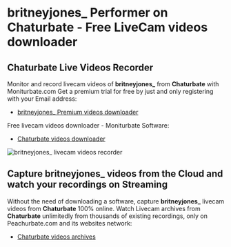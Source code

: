 # britneyjones_ Performer on Chaturbate - Free LiveCam videos downloader

## Chaturbate Live Videos Recorder

Monitor and record livecam videos of **britneyjones_** from **Chaturbate** with Moniturbate.com
Get a premium trial for free by just and only registering with your Email address:
* [britneyjones_ Premium videos downloader](https://moniturbate.com/request-demo-licence-key.html)

Free livecam videos downloader - Moniturbate Software:
* [Chaturbate videos downloader](https://moniturbate.com/moniturbate-download-software.html)

![britneyjones_ livecam videos recorder](https://peachurnet.com/templates/moniturbate-software.png)


## Capture britneyjones_ videos from the Cloud and watch your recordings on Streaming

Without the need of downloading a software, capture **britneyjones_** livecam videos from **Chaturbate** 100% online.
Watch Livecam archives from **Chaturbate** unlimitedly from thousands of existing recordings, only on Peachurbate.com and its websites network:
* [Chaturbate videos archives](https://peachurnet.com/)